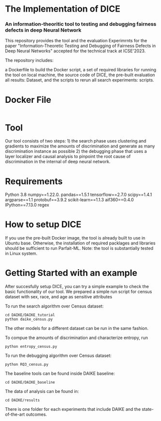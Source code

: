 # The Implementation of DICE
### An information-theoritic tool to testing and debugging fairness defects in deep Neural Network

This repository provides the tool and the evaluation Experimrnts for the paper "Information-Theoretic Testing and Debugging of
Fairness Defects in Deep Neural Networks" accepted for the technical track at ICSE'2023.

The repository includes:

a Dockerfile to build the Docker script,
a set of required libraries for running the tool on local machine,
the source code of DICE,
the pre-built evaluation all results: Dataset, and
the scripts to rerun all search experiments: scripts.
# Docker File
```
```
# Tool
Our tool consists of two steps: 1) the search phase uses clustering and gradients to maximize the
amounts of discrimination and generate as many discrimination instance as possible 2) the debugging
phase that uses a layer localizer and causal analysis to pinpoint the root cause of discrimination
in the internal of deep neural network.
# Requirements
Python 3.8
numpy==1.22.0.
pandas==1.5.1
tensorflow==2.7.0
scipy==1.4.1
argparse==1.1
protobuf==3.9.2
scikit-learn==1.1.3
aif360==0.4.0
IPython==7.13.0
regex
# How to setup DICE
If you use the pre-built Docker image, the tool is already built to use in Ubuntu base. Otherwise, the installation of required packlages and libraries should be sufficient to run Parfait-ML. Note: the tool is substantially tested in Linux system.
# Getting Started with an example
After succesfully setup DICE, you can try a simple example to check the basic functionality of our tool. We prepared a simple run script for census dataset with sex, race, and age as sensitive attributes

To run the search algorithm over Census dataset:
```
cd DAIKE/DAIKE_tutorial
python daike_census.py
```
The other models for a different dataset can be run in the same fashion.

To compue the amounts of discrimination and characterize entropy, run
```
python entropy_census.py
```

To run the debugging algorithm over Census dataset:
```
python RQ3_census.py
```

The baseline tools can be found inside DAIKE baseline:
```
cd DAIKE/DAIKE_baseline
```

The data of analysis can be found in:
```
cd DAIKE/results
```
There is one folder for each experiments that include DAIKE and the state-of-the-art outcomes.
